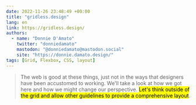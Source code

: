 ```yaml
---
date: 2022-11-26 23:48:49 +00:00
title: "gridless.design"
lang: en
link: https://gridless.design/
authors:
  - name: "Donnie D'Amato"
    twitter: "donniedamato"
    mastodon: "@donniedamato@mastodon.social"
    site: "https://donnie.damato.design/"
tags: [Grid, Flexbox, CSS, layout]
---
```


> The web is good at these things, just not in the ways that designers have been accustomed to working. We'll take a look at how we got here and how we might change our perspective. <mark>Let's think outside of the grid and allow other guidelines to provide a comprehensive layout</mark>.
